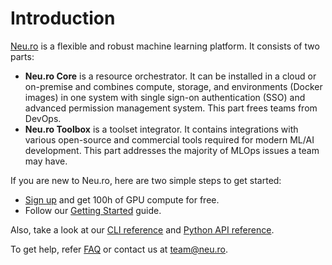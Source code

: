 # Introduction

[Neu.ro](https://neu.ro) is a flexible and robust machine learning platform. It consists of two parts:

* **Neu.ro Core** is a resource orchestrator. It can be installed in a cloud or on-premise and combines compute, storage, and environments \(Docker images\) in one system with single sign-on authentication \(SSO\) and advanced permission management system. This part frees teams from DevOps.
* **Neu.ro Toolbox** is a toolset integrator. It contains integrations with various open-source and commercial tools required for modern ML/AI development. This part addresses the majority of MLOps issues a team may have.

If you are new to Neu.ro, here are two simple steps to get started:

* [Sign up](https://neu.ro) and get 100h of GPU compute for free.
* Follow our [Getting Started](getting-started.md) guide.

Also, take a look at our [CLI reference](references/cli-reference/) and [Python API reference](https://neuromation-sdk.readthedocs.io/en/latest/).

To get help, refer [FAQ](references/faq.md) or contact us at [team@neu.ro](mailto:team@neu.ro).

